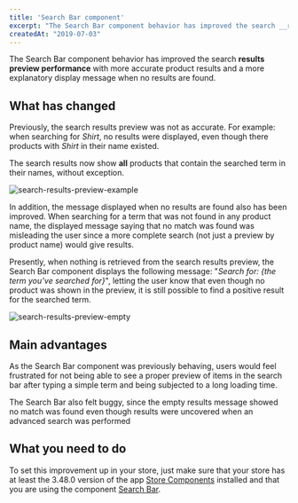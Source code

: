 ```yaml
---
title: 'Search Bar component'
excerpt: "The Search Bar component behavior has improved the search __results preview performance__ with more accurate product results and a more explanatory display message when no results are found."
createdAt: "2019-07-03"
---
```


The Search Bar component behavior has improved the search __results preview performance__ with more accurate product results and a more explanatory display message when no results are found.

## What has changed 

Previously, the search results preview was not as accurate. For example: when searching for _Shirt_, no results were displayed, even though there products with _Shirt_ in their name existed.

The search results now show __all__ products that contain the searched term in their names, without exception.

![search-results-preview-example](https://user-images.githubusercontent.com/52087100/60601187-0e261280-9d88-11e9-936b-6f934e44f502.png)

In addition, the message displayed when no results are found also has been improved. When searching for a term that was not found in any product name, the displayed message saying that no match was found was misleading the user since a more complete search (not just a preview by product name) would give results.

Presently, when nothing is retrieved from the search results preview, the Search Bar component displays the following message: "_Search for: {the term you’ve searched for}_", letting the user know that even though no product was shown in the preview, it is still possible to find a positive result for the searched term.

![search-results-preview-empty](https://user-images.githubusercontent.com/52087100/60601249-30b82b80-9d88-11e9-9988-1fb8d4d1ac32.png)

## Main advantages

As the Search Bar component was previously behaving, users would feel frustrated for not being able to see a proper preview of items in the search bar after typing a simple term and being subjected to a long loading time.

The Search Bar also felt buggy, since the empty results message showed no match was found even though results were uncovered when an advanced search was performed

## What you need to do

To set this improvement up in your store, just make sure that your store has at least the 3.48.0 version of the app [Store Components](https://github.com/vtex-apps/store-components) installed and that you are using the component [Search Bar](https://github.com/vtex-apps/store-components/blob/master/react/components/SearchBar/README.md).
